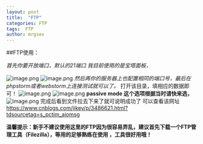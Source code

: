 ```yaml
---
layout: post
title:  "FTP"
categories: FTP
tags:  FTP
author: mrgsev
---
```

##FTP使用：  

*首先你要开放端口，默认的21端口 我目前使用的是宝塔面板，*  

![image.png](https://upload-images.jianshu.io/upload_images/15073013-c428ad7c9b1347f0.png?imageMogr2/auto-orient/strip%7CimageView2/2/w/1240)
![image.png](https://upload-images.jianshu.io/upload_images/15073013-6687818af1ed663d.png?imageMogr2/auto-orient/strip%7CimageView2/2/w/1240)
*然后再你的服务器上也配置相同的端口号，最后在phpstorm或者webstorm上连接测试就可以了。*
打开该目录，填相应的数据即可！
![image.png](https://upload-images.jianshu.io/upload_images/15073013-b5eac7e4dc2ac9ef.png?imageMogr2/auto-orient/strip%7CimageView2/2/w/1240)
![image.png](https://upload-images.jianshu.io/upload_images/15073013-4d01464dfeb0c158.png?imageMogr2/auto-orient/strip%7CimageView2/2/w/1240)
**passive mode 这个选项根据当时请快来选，**
![image.png](https://upload-images.jianshu.io/upload_images/15073013-d5b6ecafb44e2f30.png?imageMogr2/auto-orient/strip%7CimageView2/2/w/1240)
完成后看到文件拉去下来了就可说明成功了
可以查看该网址
https://www.cnblogs.com/jikey/p/3486621.html?tdsourcetag=s_pctim_aiomsg  

**温馨提示：新手不建议使用这里的FTP因为很容易弄乱，建议首先下载一个FTP管理工具（Filezilla），等用的足够熟练在使用 ，工具很好用哦！**
